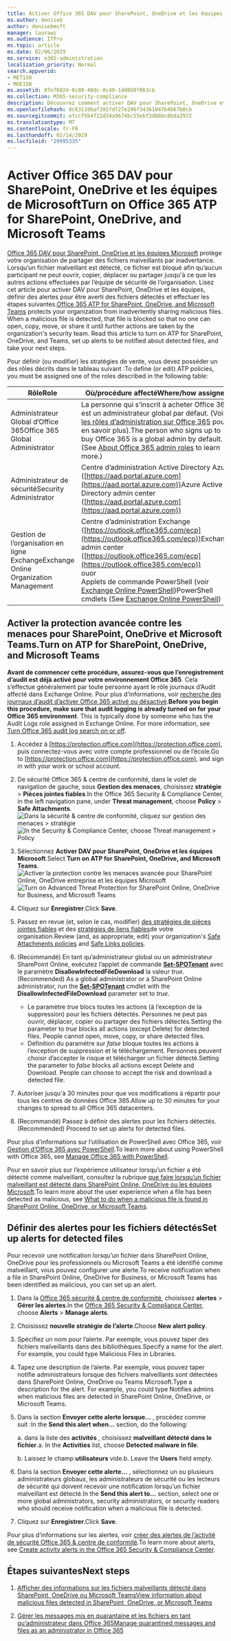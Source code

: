 ```yaml
---
title: Activer Office 365 DAV pour SharePoint, OneDrive et les équipes de Microsoft
ms.author: deniseb
author: denisebmsft
manager: laurawi
ms.audience: ITPro
ms.topic: article
ms.date: 02/06/2019
ms.service: o365-administration
localization_priority: Normal
search.appverid:
- MET150
- MOE150
ms.assetid: 07e76024-0c80-40dc-8c48-1dd0d0f863cb
ms.collection: M365-security-compliance
description: Découvrez comment activer DAV pour SharePoint, OneDrive et les équipes, notamment comment définir des alertes pour les fichiers détectés.
ms.openlocfilehash: 8c63110baf391fd727e296f34361047b4b67b0cb
ms.sourcegitcommit: efccf5b4f22d34a9674bc55ebf3d88bc8bda2972
ms.translationtype: MT
ms.contentlocale: fr-FR
ms.lasthandoff: 02/14/2019
ms.locfileid: "29995335"
---
```

# <a name="turn-on-office-365-atp-for-sharepoint-onedrive-and-microsoft-teams"></a><span data-ttu-id="9e4ba-103">Activer Office 365 DAV pour SharePoint, OneDrive et les équipes de Microsoft</span><span class="sxs-lookup"><span data-stu-id="9e4ba-103">Turn on Office 365 ATP for SharePoint, OneDrive, and Microsoft Teams</span></span>

<span data-ttu-id="9e4ba-p101">[Office 365 DAV pour SharePoint, OneDrive et les équipes Microsoft](atp-for-spo-odb-and-teams.md) protège votre organisation de partager des fichiers malveillants par inadvertance. Lorsqu’un fichier malveillant est détecté, ce fichier est bloqué afin qu’aucun participant ne peut ouvrir, copier, déplacer ou partager jusqu'à ce que les autres actions effectuées par l’équipe de sécurité de l’organisation. Lisez cet article pour activer DAV pour SharePoint, OneDrive et les équipes, définir des alertes pour être averti des fichiers détectés et effectuer les étapes suivantes.</span><span class="sxs-lookup"><span data-stu-id="9e4ba-p101">[Office 365 ATP for SharePoint, OneDrive, and Microsoft Teams](atp-for-spo-odb-and-teams.md) protects your organization from inadvertently sharing malicious files. When a malicious file is detected, that file is blocked so that no one can open, copy, move, or share it until further actions are taken by the organization's security team. Read this article to turn on ATP for SharePoint, OneDrive, and Teams, set up alerts to be notified about detected files, and take your next steps.</span></span> 
  
<span data-ttu-id="9e4ba-107">Pour définir (ou modifier) les stratégies de vente, vous devez posséder un des rôles décrits dans le tableau suivant :</span><span class="sxs-lookup"><span data-stu-id="9e4ba-107">To define (or edit) ATP policies, you must be assigned one of the roles described in the following table:</span></span>

|<span data-ttu-id="9e4ba-108">Rôle</span><span class="sxs-lookup"><span data-stu-id="9e4ba-108">Role</span></span>  |<span data-ttu-id="9e4ba-109">Où/procédure affecté</span><span class="sxs-lookup"><span data-stu-id="9e4ba-109">Where/how assigned</span></span>  |
|---------|---------|
|<span data-ttu-id="9e4ba-110">Administrateur Global d’Office 365</span><span class="sxs-lookup"><span data-stu-id="9e4ba-110">Office 365 Global Administrator</span></span> |<span data-ttu-id="9e4ba-p102">La personne qui s’inscrit à acheter Office 365 est un administrateur global par défaut. (Voir [les rôles d’administration sur Office 365](https://docs.microsoft.com/office365/admin/add-users/about-admin-roles) pour en savoir plus).</span><span class="sxs-lookup"><span data-stu-id="9e4ba-p102">The person who signs up to buy Office 365 is a global admin by default. (See [About Office 365 admin roles](https://docs.microsoft.com/office365/admin/add-users/about-admin-roles) to learn more.)</span></span>         |
|<span data-ttu-id="9e4ba-113">Administrateur de sécurité</span><span class="sxs-lookup"><span data-stu-id="9e4ba-113">Security Administrator</span></span> |<span data-ttu-id="9e4ba-114">Centre d’administration Active Directory Azure ([https://aad.portal.azure.com](https://aad.portal.azure.com))</span><span class="sxs-lookup"><span data-stu-id="9e4ba-114">Azure Active Directory admin center ([https://aad.portal.azure.com](https://aad.portal.azure.com))</span></span>|
|<span data-ttu-id="9e4ba-115">Gestion de l’organisation en ligne Exchange</span><span class="sxs-lookup"><span data-stu-id="9e4ba-115">Exchange Online Organization Management</span></span> |<span data-ttu-id="9e4ba-116">Centre d’administration Exchange ([https://outlook.office365.com/ecp](https://outlook.office365.com/ecp))</span><span class="sxs-lookup"><span data-stu-id="9e4ba-116">Exchange admin center ([https://outlook.office365.com/ecp](https://outlook.office365.com/ecp))</span></span> <br><span data-ttu-id="9e4ba-117">ou</span><span class="sxs-lookup"><span data-stu-id="9e4ba-117">or</span></span> <br>  <span data-ttu-id="9e4ba-118">Applets de commande PowerShell (voir [Exchange Online PowerShell](https://docs.microsoft.com/powershell/exchange/exchange-online/exchange-online-powershell?view=exchange-ps))</span><span class="sxs-lookup"><span data-stu-id="9e4ba-118">PowerShell cmdlets (See [Exchange Online PowerShell](https://docs.microsoft.com/powershell/exchange/exchange-online/exchange-online-powershell?view=exchange-ps))</span></span> |
  
## <a name="turn-on-atp-for-sharepoint-onedrive-and-microsoft-teams"></a><span data-ttu-id="9e4ba-119">Activer la protection avancée contre les menaces pour SharePoint, OneDrive et Microsoft Teams.</span><span class="sxs-lookup"><span data-stu-id="9e4ba-119">Turn on ATP for SharePoint, OneDrive, and Microsoft Teams</span></span>

<span data-ttu-id="9e4ba-p103">**Avant de commencer cette procédure, assurez-vous que l’enregistrement d’audit est déjà activé pour votre environnement Office 365**. Cela s’effectue généralement par toute personne ayant le rôle journaux d’Audit affecté dans Exchange Online. Pour plus d’informations, voir [recherche des journaux d’audit d’activer Office 365 activé ou désactivé](turn-audit-log-search-on-or-off.md).</span><span class="sxs-lookup"><span data-stu-id="9e4ba-p103">**Before you begin this procedure, make sure that audit logging is already turned on for your Office 365 environment**. This is typically done by someone who has the Audit Logs role assigned in Exchange Online. For more information, see [Turn Office 365 audit log search on or off](turn-audit-log-search-on-or-off.md).</span></span>
  
1. <span data-ttu-id="9e4ba-123">Accédez à [https://protection.office.com](https://protection.office.com), puis connectez-vous avec votre compte professionnel ou de l’école.</span><span class="sxs-lookup"><span data-stu-id="9e4ba-123">Go to [https://protection.office.com](https://protection.office.com), and sign in with your work or school account.</span></span>
    
2. <span data-ttu-id="9e4ba-124">De sécurité Office 365 &amp; centre de conformité, dans le volet de navigation de gauche, sous **Gestion des menaces**, choisissez **stratégie** \> **Pièces jointes fiables**.</span><span class="sxs-lookup"><span data-stu-id="9e4ba-124">In the Office 365 Security &amp; Compliance Center, in the left navigation pane, under **Threat management**, choose **Policy** \> **Safe Attachments**.</span></span> <br/><span data-ttu-id="9e4ba-125">![Dans la sécurité &amp; centre de conformité, cliquez sur gestion des menaces \> stratégie](media/08849c91-f043-4cd1-a55e-d440c86442f2.png)</span><span class="sxs-lookup"><span data-stu-id="9e4ba-125">![In the Security &amp; Compliance Center, choose Threat management \> Policy](media/08849c91-f043-4cd1-a55e-d440c86442f2.png)</span></span>
  
3. <span data-ttu-id="9e4ba-126">Sélectionnez **Activer DAV pour SharePoint, OneDrive et les équipes Microsoft**.</span><span class="sxs-lookup"><span data-stu-id="9e4ba-126">Select **Turn on ATP for SharePoint, OneDrive, and Microsoft Teams**.</span></span><br/><span data-ttu-id="9e4ba-127">![Activer la protection contre les menaces avancée pour SharePoint Online, OneDrive entreprise et les équipes Microsoft](media/48cfaace-59cc-4e60-bf86-05ff6b99bdbf.png)</span><span class="sxs-lookup"><span data-stu-id="9e4ba-127">![Turn on Advanced Threat Protection for SharePoint Online, OneDrive for Business, and Microsoft Teams](media/48cfaace-59cc-4e60-bf86-05ff6b99bdbf.png)</span></span>
  
4. <span data-ttu-id="9e4ba-128">Cliquez sur **Enregistrer**.</span><span class="sxs-lookup"><span data-stu-id="9e4ba-128">Click **Save**.</span></span>
    
5. <span data-ttu-id="9e4ba-129">Passez en revue (et, selon le cas, modifier) [des stratégies de pièces jointes fiables](set-up-atp-safe-attachments-policies.md) et des [stratégies de liens fiables](set-up-atp-safe-links-policies.md)de votre organisation.</span><span class="sxs-lookup"><span data-stu-id="9e4ba-129">Review (and, as appropriate, edit) your organization's [Safe Attachments policies](set-up-atp-safe-attachments-policies.md) and [Safe Links policies](set-up-atp-safe-links-policies.md).</span></span>
    
6. <span data-ttu-id="9e4ba-130">(Recommandé) En tant qu’administrateur global ou un administrateur SharePoint Online, exécutez l’applet de commande **[Set-SPOTenant](https://docs.microsoft.com/powershell/module/sharepoint-online/Set-SPOTenant?view=sharepoint-ps)** avec le paramètre **DisallowInfectedFileDownload** la valeur *true*.</span><span class="sxs-lookup"><span data-stu-id="9e4ba-130">(Recommended) As a global administrator or a SharePoint Online administrator, run the **[Set-SPOTenant](https://docs.microsoft.com/powershell/module/sharepoint-online/Set-SPOTenant?view=sharepoint-ps)** cmdlet with the **DisallowInfectedFileDownload** parameter set to  *true*.</span></span> <br/>
      - <span data-ttu-id="9e4ba-p104">Le paramètre *true* blocs toutes les actions (à l’exception de la suppression) pour les fichiers détectés. Personnes ne peut pas ouvrir, déplacer, copier ou partager des fichiers détectés.</span><span class="sxs-lookup"><span data-stu-id="9e4ba-p104">Setting the parameter to *true* blocks all actions (except Delete) for detected files. People cannot open, move, copy, or share detected files.</span></span>
      - <span data-ttu-id="9e4ba-p105">Définition du paramètre sur *false* bloque toutes les actions à l’exception de suppression et le téléchargement. Personnes peuvent choisir d’accepter le risque et télécharger un fichier détecté.</span><span class="sxs-lookup"><span data-stu-id="9e4ba-p105">Setting the parameter to *false* blocks all actions except Delete and Download. People can choose to accept the risk and download a detected file.</span></span>  
   
7. <span data-ttu-id="9e4ba-135">Autoriser jusqu'à 30 minutes pour que vos modifications à répartir pour tous les centres de données Office 365.</span><span class="sxs-lookup"><span data-stu-id="9e4ba-135">Allow up to 30 minutes for your changes to spread to all Office 365 datacenters.</span></span>
    
8. <span data-ttu-id="9e4ba-136">(Recommandé) Passez à définir des alertes pour les fichiers détectés.</span><span class="sxs-lookup"><span data-stu-id="9e4ba-136">(Recommended) Proceed to set up alerts for detected files.</span></span>
    
<span data-ttu-id="9e4ba-137">Pour plus d’informations sur l’utilisation de PowerShell avec Office 365, voir [Gestion d’Office 365 avec PowerShell](https://docs.microsoft.com/office365/enterprise/powershell/manage-office-365-with-office-365-powershell).</span><span class="sxs-lookup"><span data-stu-id="9e4ba-137">To learn more about using PowerShell with Office 365, see [Manage Office 365 with PowerShell](https://docs.microsoft.com/office365/enterprise/powershell/manage-office-365-with-office-365-powershell).</span></span> 

<span data-ttu-id="9e4ba-138">Pour en savoir plus sur l’expérience utilisateur lorsqu’un fichier a été détecté comme malveillant, consultez la rubrique [que faire lorsqu’un fichier malveillant est détecté dans SharePoint Online, OneDrive ou les équipes Microsoft](https://support.office.com/article/01e902ad-a903-4e0f-b093-1e1ac0c37ad2).</span><span class="sxs-lookup"><span data-stu-id="9e4ba-138">To learn more about the user experience when a file has been detected as malicious, see [What to do when a malicious file is found in SharePoint Online, OneDrive, or Microsoft Teams](https://support.office.com/article/01e902ad-a903-4e0f-b093-1e1ac0c37ad2).</span></span> 
  
## <a name="set-up-alerts-for-detected-files"></a><span data-ttu-id="9e4ba-139">Définir des alertes pour les fichiers détectés</span><span class="sxs-lookup"><span data-stu-id="9e4ba-139">Set up alerts for detected files</span></span>

<span data-ttu-id="9e4ba-140">Pour recevoir une notification lorsqu’un fichier dans SharePoint Online, OneDrive pour les professionnels ou Microsoft Teams a été identifié comme malveillant, vous pouvez configurer une alerte.</span><span class="sxs-lookup"><span data-stu-id="9e4ba-140">To receive notification when a file in SharePoint Online, OneDrive for Business, or Microsoft Teams has been identified as malicious, you can set up an alert.</span></span>
  
1. <span data-ttu-id="9e4ba-141">Dans la [Office 365 sécurité &amp; centre de conformité](https://protection.office.com), choisissez **alertes** \> **Gérer les alertes**.</span><span class="sxs-lookup"><span data-stu-id="9e4ba-141">In the [Office 365 Security &amp; Compliance Center](https://protection.office.com), choose **Alerts** \> **Manage alerts**.</span></span>
    
2. <span data-ttu-id="9e4ba-142">Choisissez **nouvelle stratégie de l’alerte**.</span><span class="sxs-lookup"><span data-stu-id="9e4ba-142">Choose **New alert policy**.</span></span>
    
3. <span data-ttu-id="9e4ba-p106">Spécifiez un nom pour l’alerte. Par exemple, vous pouvez taper des fichiers malveillants dans des bibliothèques.</span><span class="sxs-lookup"><span data-stu-id="9e4ba-p106">Specify a name for the alert. For example, you could type Malicious Files in Libraries.</span></span>
    
4. <span data-ttu-id="9e4ba-p107">Tapez une description de l’alerte. Par exemple, vous pouvez taper notifie administrateurs lorsque des fichiers malveillants sont détectées dans SharePoint Online, OneDrive ou Teams Microsoft.</span><span class="sxs-lookup"><span data-stu-id="9e4ba-p107">Type a description for the alert. For example, you could type Notifies admins when malicious files are detected in SharePoint Online, OneDrive, or Microsoft Teams.</span></span>
    
5. <span data-ttu-id="9e4ba-147">Dans la section **Envoyer cette alerte lorsque...** , procédez comme suit :</span><span class="sxs-lookup"><span data-stu-id="9e4ba-147">In the **Send this alert when...** section, do the following:</span></span> 
    
    <span data-ttu-id="9e4ba-p108">a. dans la liste des **activités** , choisissez **malveillant détecté dans le fichier**.</span><span class="sxs-lookup"><span data-stu-id="9e4ba-p108">a. In the **Activities** list, choose **Detected malware in file**.</span></span>
    
    <span data-ttu-id="9e4ba-p109">b. Laissez le champ **utilisateurs** vide.</span><span class="sxs-lookup"><span data-stu-id="9e4ba-p109">b. Leave the **Users** field empty.</span></span> 
    
6. <span data-ttu-id="9e4ba-152">Dans la section **Envoyer cette alerte...** , sélectionnez un ou plusieurs administrateurs globaux, les administrateurs de sécurité ou les lecteurs de sécurité qui doivent recevoir une notification lorsqu’un fichier malveillant est détecté.</span><span class="sxs-lookup"><span data-stu-id="9e4ba-152">In the **Send this alert to...** section, select one or more global administrators, security administrators, or security readers who should receive notification when a malicious file is detected.</span></span> 
    
7. <span data-ttu-id="9e4ba-153">Cliquez sur **Enregistrer**.</span><span class="sxs-lookup"><span data-stu-id="9e4ba-153">Click **Save**.</span></span>
    
<span data-ttu-id="9e4ba-154">Pour plus d’informations sur les alertes, voir [créer des alertes de l’activité de sécurité Office 365 &amp; centre de conformité](create-activity-alerts.md).</span><span class="sxs-lookup"><span data-stu-id="9e4ba-154">To learn more about alerts, see [Create activity alerts in the Office 365 Security &amp; Compliance Center](create-activity-alerts.md).</span></span> 
  
## <a name="next-steps"></a><span data-ttu-id="9e4ba-155">Étapes suivantes</span><span class="sxs-lookup"><span data-stu-id="9e4ba-155">Next steps</span></span>

1. [<span data-ttu-id="9e4ba-156">Afficher des informations sur les fichiers malveillants détecté dans SharePoint, OneDrive ou Microsoft Teams</span><span class="sxs-lookup"><span data-stu-id="9e4ba-156">View information about malicious files detected in SharePoint, OneDrive, or Microsoft Teams</span></span>](malicious-files-detected-in-spo-odb-or-teams.md)
    
2. [<span data-ttu-id="9e4ba-157">Gérer les messages mis en quarantaine et les fichiers en tant qu’administrateur dans Office 365</span><span class="sxs-lookup"><span data-stu-id="9e4ba-157">Manage quarantined messages and files as an administrator in Office 365</span></span>](manage-quarantined-messages-and-files.md)
    

  

